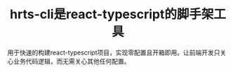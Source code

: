 #  <center>hrts-cli是react-typescript的脚手架工具</center>

用于快速的构建react-typescript项目，实现零配置且开箱即用。让前端开发只关心业务代码逻辑，而无需关心其他任何配置。